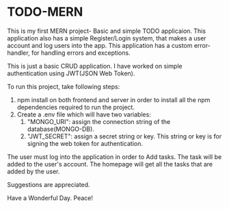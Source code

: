 # TODO-MERN

This is my first MERN project- Basic and simple TODO applicaion.
This application also has a simple Register/Login system, that makes a user account and log users into the app.
This application has a custom error-handler, for handling errors and exceptions.

This is just a basic CRUD application. I have worked on simple authentication using JWT(JSON Web Token).

To run this project, take following steps:

1. npm install on both frontend and server in order to install all the npm dependencies required to run the project.
2. Create a .env file which will have two variables:
    1. "MONGO_URI": assign the connection string of the database(MONGO-DB).
    2. "JWT_SECRET": assign a secret string or key. This string or key is for signing the web token for authentication.

The user must log into the application in order to Add tasks.
The task will be added to the user's account.
The homepage will get all the tasks that are added by the user.

Suggestions are appreciated.

Have a Wonderful Day.
Peace!
